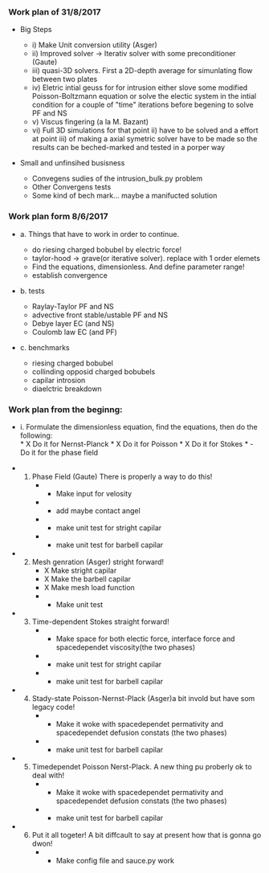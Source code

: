 

### Work plan of 31/8/2017 
* Big Steps
  * i) Make Unit conversion utility (Asger)
  * ii) Improved solver -> Iterativ solver with some preconditioner (Gaute)
  * iii) quasi-3D solvers. First a 2D-depth average for simunlating flow between two plates
  * iv) Eletric intial geuss for for intrusion either slove some modified Poisson-Boltzmann equation or solve the electic system in the intial condition for a couple of "time" iterations before begening to solve PF and NS
  * v) Viscus fingering (a la M. Bazant) 
  * vi) Full 3D simulations for that point ii) have to be solved and a effort at point iii) of making a axial symetric solver have to be made so the results can be beched-marked and tested in a porper way

* Small and unfinsihed busisness 
  * Convegens sudies of the intrusion_bulk.py problem
  * Other Convergens tests
  * Some kind of bech mark... maybe a manifucted solution  

### Work plan form 8/6/2017 

* a. Things that have to work in order to continue.
  * do riesing charged bobubel by electric force!
  * taylor-hood -> grave(or iterative solver). replace with 1 order elemets  
  * Find the equations, dimensionless. And define parameter range!
  * establish convergence
    
* b. tests
  * Raylay-Taylor PF and NS
  * advective front stable/ustable PF and NS 
  * Debye layer EC (and NS)
  * Coulomb law EC (and PF)

* c. benchmarks
  * riesing charged bobubel 
  * collinding opposid charged bobubels
  * capilar introsion
  * diaelctric breakdown  

### Work plan from the beginng: 
* i. Formulate the dimensionless equation, find the equations, then do the following:  
       * X Do it for Nernst-Planck
       * X Do it for Poisson
       * X Do it for Stokes
       * - Do it for the phase field 

*  1. Phase Field (Gaute)
    There is properly a way to do this!
       * - Make input for velosity 
       * - add maybe contact angel
       * - make unit test for stright capilar   
       *  - make unit test for barbell capilar 

* 2. Mesh genration (Asger) stright forward!
        * X Make stright capilar 
        * X Make the barbell capilar
        * X Make mesh load function 
        * - Make unit test 

* 3. Time-dependent Stokes straight forward!
       * - Make space for both electic force, interface force and spacedependet viscosity(the two phases)
       * - make unit test for stright capilar   
       * - make unit test for barbell capilar  

* 4. Stady-state Poisson-Nernst-Plack (Asger)a bit invold but have som legacy code!
       * - Make it woke with spacedependet permativity and spacedependet defusion constats (the two phases)
       * - make unit test for barbell capilar  

* 5. Timedependet Poisson Nerst-Plack. A new thing pu proberly ok to deal with!
       * - Make it woke with spacedependet permativity and spacedependet defusion constats (the two phases)
       * - make unit test for barbell capilar  

* 6. Put it all togeter! A bit diffcault to say at present how that is gonna go dwon!
       * - Make config file and sauce.py work 